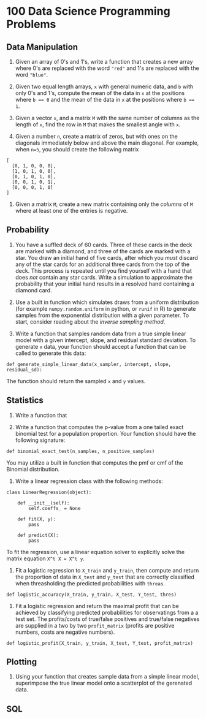 100 Data Science Programming Problems
=====================================

Data Manipulation
-----------------

1. Given an array of 0's and 1's, write a function that creates a new array where 0's are replaced with the word `"red"` and 1's are replaced with the word `"blue"`.

1. Given two equal length arrays, `x` with general numeric data, and `b` with only 0's and 1's, compute the mean of the data in `x` at the positions where `b == 0` and the mean of the data in `x` at the positions where `b == 1`.

1. Given a vector `x`, and a matrix `M` with the same number of columns as the length of `x`, find the row in `M` that makes the smallest angle with `x`.

1. Given a number `n`, create a matrix of zeros, but with ones on the diagonals immediately below and above the main diagonal.  For example, when `n=5`, you should create the following matrix

```
[
  [0, 1, 0, 0, 0],
  [1, 0, 1, 0, 0],
  [0, 1, 0, 1, 0],
  [0, 0, 1, 0, 1],
  [0, 0, 0, 1, 0]
]
```

1. Given a matrix `M`, create a new matrix containing only the *columns* of `M` where at least one of the entries is negative.

Probability
-----------

1. You have a suffled deck of 60 cards.  Three of these cards in the deck are marked with a diamond, and three of the cards are marked with a star.  You draw an initial hand of five cards, after which you *must* discard any of the star cards for an additional three cards from the top of the deck.  This process is repeated until you find yourself with a hand that does *not* contain any star cards.  Write a simulation to approximate the probability that your initial hand results in a resolved hand containing a diamond card. 

1. Use a built in function which simulates draws from a uniform distribution (for example `numpy.random.uniform` in python, or `runif` in R) to generate samples from the exponential distribution with a given parameter.  To start, consider reading about the *inverse sampling method*.

1. Write a function that samples random data from a true simple linear model with a given intercept, slope, and residual standard deviation.  To generate `x` data, your function should accept a function that can be called to generate this data:

```
def generate_simple_linear_data(x_sampler, intercept, slope, residual_sd):
```

The function should return the sampled `x` and `y` values.

Statistics
----------

1. Write a function that 

1. Write a function that computes the p-value from a one tailed exact binomial test for a population proportion.  Your function should have the following signature:

```
def binomial_exact_test(n_samples, n_positive_samples)
```

You may utilize a built in function that computes the pmf or cmf of the Binomial distribution.

1. Write a linear regression class with the following methods:

```
class LinearRegression(object):

    def __init__(self):
        self.coeffs_ = None

    def fit(X, y):
        pass

    def predict(X):
        pass
```

To fit the regression, use a linear equation solver to explicitly solve the matrix equation `X^t X = X^t y`.

1. Fit a logistic regression to `X_train` and `y_train`, then compute and return the proportion of data in `X_test` and `y_test` that are correctly classified when threasholding the predicted probabilities with `threas`.

```
def logistic_accuracy(X_train, y_train, X_test, Y_test, thres)
```

1. Fit a logistic regression and return the maximal profit that can be achieved by classifying predicted probabilities for observatings from a a test set.  The profits/costs of true/false positives and true/false negatives are supplied in a two by two `profit_matrix` (profits are positive numbers, costs are negative numbers).

```
def logistic_profit(X_train, y_train, X_test, Y_test, profit_matrix)
```

Plotting
--------

1.  Using your function that creates sample data from a simple linear model, superimpose the true linear model onto a scatterplot of the gerenated data. 

SQL
---
